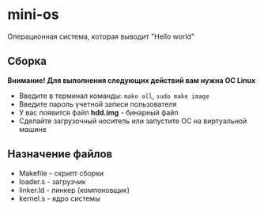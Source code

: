 # mini-os
Операционная система, которая выводит "Hello world"
## Сборка
**Внимание! Для выполнения следующих действий вам нужна ОС Linux**
+ Введите в терминал команды:
```make all```,
```sudo make image```
+ Введите пароль учетной записи пользователя
+ У вас появится файл **hdd.img** - бинарный файл
+ Сделайте загрузочный носитель или запустите ОС на виртуальной машине
## Назначение файлов
+ Makefile - скрипт сборки
+ loader.s - загрузчик
+ linker.ld - линкер (компоновщик)
+ kernel.s - ядро системы
